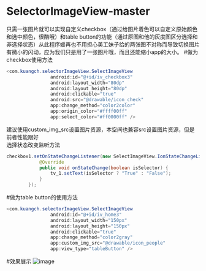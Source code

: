 # SelectorImageView-master
只需一张图片就可以实现自定义checkbox（通过给图片着色可以自定义原始颜色和选中颜色，很酷哦）和table button的功能（通过原图和他的灰度图区分选择和非选择状态）从此程序媛再也不用担心美工妹子给的两张图不对称而导致切换图片有微小的闪动，应为我们只是用了一张图片哦，而且还能缩小app的大小。
#做为checkbox使用方法
```java
<com.kuangch.selectorImageView.SelectImageView
                android:id="@+id/iv_checkbox3"
                android:layout_width="80dp"
                android:layout_height="80dp"
                android:clickable="true"
                android:src="@drawable/icon_check"
                app:change_method="color2color"
                app:origin_color="#ffff00ff"
                app:select_color="#ff0000ff" />
```
建议使用custom_img_src设置图片资源，本空间也兼容src设置图片资源，但是前者性能跟好  
选择状态改变监听方法
```java
checkbox1.setOnStateChangeListener(new SelectImageView.IonStateChangeListener() {
            @Override
            public void onStateChange(boolean isSelector) {
                tv_1.setText(isSelector ? "True" : "False");
            }
        });
```
#做为table button的使用方法
```java
<com.kuangch.selectorImageView.SelectImageView
                android:id="@+id/iv_home3"
                android:layout_width="150px"
                android:layout_height="150px"
                android:clickable="true"
                app:change_method="color2gray"
                app:custom_img_src="@drawable/icon_people"
                app:view_type="tableButton" />
```
#效果展示
![image](https://github.com/kuangch/SelectorImageView-master/blob/master/showpiece.GIF)
